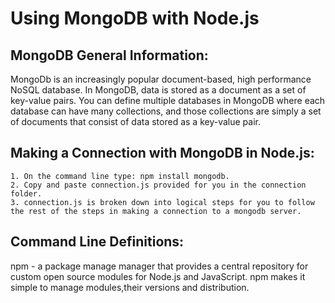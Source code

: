 # Using MongoDB with Node.js



MongoDB General Information:
--------------------------------------------------------------------------------
MongoDb is an increasingly popular document-based, high performance NoSQL database.  In MongoDB, data is stored as a document as a set of key-value pairs.  You can define multiple databases in MongoDB where each database can have many collections, and those collections are simply a set of documents that consist of data stored as a key-value pair.



Making a Connection with MongoDB in Node.js:
--------------------------------------------------------------------------------
	1. On the command line type: npm install mongodb.
	2. Copy and paste connection.js provided for you in the connection folder.
	3. connection.js is broken down into logical steps for you to follow the rest of the steps in making a connection to a mongodb server.



Command Line Definitions:
--------------------------------------------------------------------------------
npm - a package manage manager that provides a central repository for custom open source modules for Node.js and JavaScript.  npm makes it simple to manage modules,their versions and distribution.
